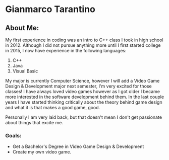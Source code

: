 <h1>Gianmarco Tarantino</h1>
<h2>About Me:</h2>
<p>My first experience in coding was an intro to C++ class I took in high school in 2012.  Although I did not pursue anything more until I first started college in 2015, I now have experience in the following languages:</p>
<ol>
    <li>C++</li>
    <li>Java</li>
    <li>Visual Basic</li>
</ol>
<p>My major is currently Computer Science, however I will add a Video Game Design & Development major next semester, I'm very excited for those classes!  I have always loved video games however as I got older I became more interested in the software development behind them.  In the last couple years I have started thinking critically about the theory behind game design and what it is that makes a good game, good.</p>
<p>Personally I am very laid back, but that doesn't mean I don't get passionate about things that excite me.</p>
<h3>Goals:</h3>
<ul>
    <li>Get a Bachelor's Degree in Video Game Design & Development</li>
    <li
    <li>Create my own video game.</li>
</ul>
